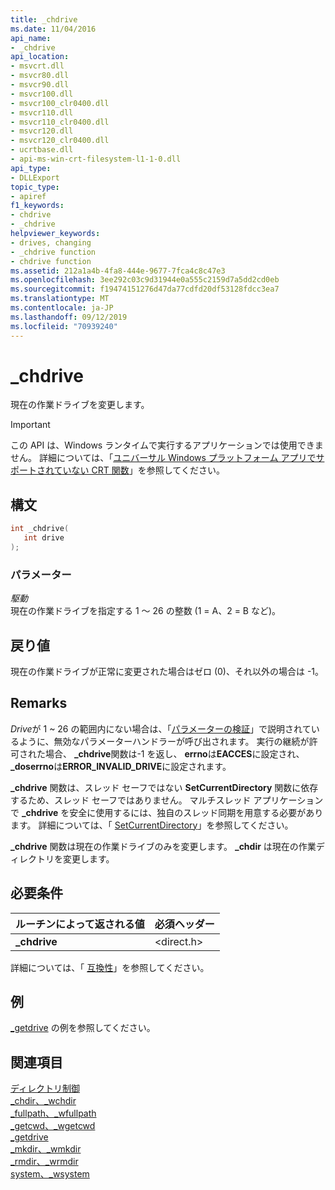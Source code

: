```yaml
---
title: _chdrive
ms.date: 11/04/2016
api_name:
- _chdrive
api_location:
- msvcrt.dll
- msvcr80.dll
- msvcr90.dll
- msvcr100.dll
- msvcr100_clr0400.dll
- msvcr110.dll
- msvcr110_clr0400.dll
- msvcr120.dll
- msvcr120_clr0400.dll
- ucrtbase.dll
- api-ms-win-crt-filesystem-l1-1-0.dll
api_type:
- DLLExport
topic_type:
- apiref
f1_keywords:
- chdrive
- _chdrive
helpviewer_keywords:
- drives, changing
- _chdrive function
- chdrive function
ms.assetid: 212a1a4b-4fa8-444e-9677-7fca4c8c47e3
ms.openlocfilehash: 3ee292c03c9d31944e0a555c2159d7a5dd2cd0eb
ms.sourcegitcommit: f19474151276d47da77cdfd20df53128fdcc3ea7
ms.translationtype: MT
ms.contentlocale: ja-JP
ms.lasthandoff: 09/12/2019
ms.locfileid: "70939240"
---
```

# <a name="_chdrive"></a>_chdrive

現在の作業ドライブを変更します。

> [!IMPORTANT]
> この API は、Windows ランタイムで実行するアプリケーションでは使用できません。 詳細については、「[ユニバーサル Windows プラットフォーム アプリでサポートされていない CRT 関数](../../cppcx/crt-functions-not-supported-in-universal-windows-platform-apps.md)」を参照してください。

## <a name="syntax"></a>構文

```C
int _chdrive(
   int drive
);
```

### <a name="parameters"></a>パラメーター

*駆動*<br/>
現在の作業ドライブを指定する 1 ～ 26 の整数 (1 = A、2 = B など)。

## <a name="return-value"></a>戻り値

現在の作業ドライブが正常に変更された場合はゼロ (0)、それ以外の場合は -1。

## <a name="remarks"></a>Remarks

*Drive*が 1 ~ 26 の範囲内にない場合は、「[パラメーターの検証](../../c-runtime-library/parameter-validation.md)」で説明されているように、無効なパラメーターハンドラーが呼び出されます。 実行の継続が許可された場合、 **_chdrive**関数は-1 を返し、 **errno**は**EACCES**に設定され、 **_doserrno**は**ERROR_INVALID_DRIVE**に設定されます。

**_chdrive** 関数は、スレッド セーフではない **SetCurrentDirectory** 関数に依存するため、スレッド セーフではありません。 マルチスレッド アプリケーションで **_chdrive** を安全に使用するには、独自のスレッド同期を用意する必要があります。 詳細については、「 [SetCurrentDirectory](/windows/win32/api/winbase/nf-winbase-setcurrentdirectory)」を参照してください。

**_chdrive** 関数は現在の作業ドライブのみを変更します。 **_chdir** は現在の作業ディレクトリを変更します。

## <a name="requirements"></a>必要条件

|ルーチンによって返される値|必須ヘッダー|
|-------------|---------------------|
|**_chdrive**|\<direct.h>|

詳細については、「 [互換性](../../c-runtime-library/compatibility.md)」を参照してください。

## <a name="example"></a>例

[_getdrive](getdrive.md) の例を参照してください。

## <a name="see-also"></a>関連項目

[ディレクトリ制御](../../c-runtime-library/directory-control.md)<br/>
[_chdir、_wchdir](chdir-wchdir.md)<br/>
[_fullpath、_wfullpath](fullpath-wfullpath.md)<br/>
[_getcwd、_wgetcwd](getcwd-wgetcwd.md)<br/>
[_getdrive](getdrive.md)<br/>
[_mkdir、_wmkdir](mkdir-wmkdir.md)<br/>
[_rmdir、_wrmdir](rmdir-wrmdir.md)<br/>
[system、_wsystem](system-wsystem.md)<br/>
